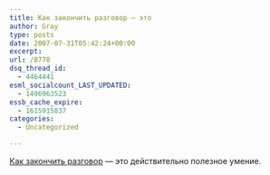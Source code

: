 ```yaml
---
title: Как закончить разговор — это
author: Gray
type: posts
date: 2007-07-31T05:42:24+00:00
excerpt:
url: /8770
dsq_thread_id:
  - 4464441
esml_socialcount_LAST_UPDATED:
  - 1496963523
essb_cache_expire:
  - 1615915837
categories:
  - Uncategorized

---
```








<a href="http://www.lifehack.org/articles/communication/how-to-exit-a-conversation.html" target="_blank">Как закончить разговор</a> &#8212; это действительно полезное умение.